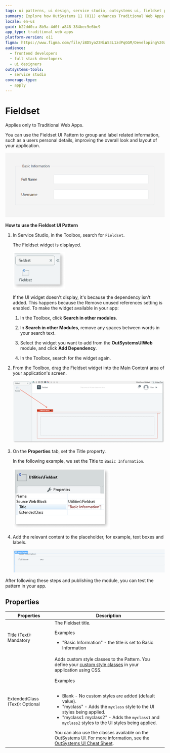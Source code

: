 ```yaml
---
tags: ui patterns, ui design, service studio, outsystems ui, fieldset pattern
summary: Explore how OutSystems 11 (O11) enhances Traditional Web Apps by utilizing the Fieldset UI Pattern for grouping related information.
locale: en-us
guid: b22dd0ca-8b9a-4d0f-a848-384bec9e6bc9
app_type: traditional web apps
platform-version: o11
figma: https://www.figma.com/file/iBD5yo23NiW53L1zdPqGGM/Developing%20an%20Application?node-id=245:97
audience:
  - frontend developers
  - full stack developers
  - ui designers
outsystems-tools:
  - service studio
coverage-type:
  - apply
---
```


# Fieldset

<div class="info" markdown="1">

Applies only to Traditional Web Apps.

</div>

You can use the Fieldset UI Pattern to group and label related information, such as a users personal details, improving the overall look and layout of your application.

![Screenshot of an example Fieldset UI Pattern grouping related user information in a Traditional Web App](images/fieldset-1-ss.png "Fieldset UI Pattern Example")

**How to use the Fieldset UI Pattern**

1. In Service Studio, in the Toolbox, search for `Fieldset`.

    The Fieldset widget is displayed.

    ![Image showing the Fieldset widget in the Service Studio toolbox for Traditional Web Apps](images/fieldset-6-ss.png "Fieldset Widget in Service Studio")

    If the UI widget doesn't display, it's because the dependency isn't added. This happens because the Remove unused references setting is enabled. To make the widget available in your app:

    1. In the Toolbox, click **Search in other modules**.

    1. In **Search in other Modules**, remove any spaces between words in your search text.
    
    1. Select the widget you want to add from the **OutSystemsUIWeb** module, and click **Add Dependency**. 
    
    1. In the Toolbox, search for the widget again.

1. From the Toolbox, drag the Fieldset widget into the Main Content area of your application's screen.

    ![Screenshot demonstrating how to drag the Fieldset widget into the main content area of a Traditional Web App](images/fieldset-7-ss.png "Dragging Fieldset Widget into Main Content Area")

1. On the **Properties** tab, set the Title property.

    In the following example, we set the Title to `Basic Information`.

    ![Example of setting the Title property to 'Basic Information' for the Fieldset widget in a Traditional Web App](images/fieldset-5-ss.png "Setting the Title Property of Fieldset")

1. Add the relevant content to the placeholder, for example, text boxes and labels.

    ![Image showing the addition of text boxes and labels to the placeholder of a Fieldset in a Traditional Web App](images/fieldset-8-ss.png "Adding Content to Fieldset Placeholder")

After following these steps and publishing the module, you can test the pattern in your app.

## Properties

| Properties                     | Description                                                                                                                                                                                                                                                                                                                                                                                                                                                                                                                                                                                                                        |
|--------------------------------|------------------------------------------------------------------------------------------------------------------------------------------------------------------------------------------------------------------------------------------------------------------------------------------------------------------------------------------------------------------------------------------------------------------------------------------------------------------------------------------------------------------------------------------------------------------------------------------------------------------------------------|
| Title (Text): Mandatory        | The Fieldset title.  <p>Examples <ul><li>"Basic Information" - the title is set to Basic Information</li></ul></p>                                                                                                                                                                                                                                                                                                                                                                                                                                                                                                                 |
| ExtendedClass (Text): Optional | Adds custom style classes to the Pattern. You define your [custom style classes](../../../look-feel/css.md) in your application using CSS.<br/><br/>Examples<br/><br/> <ul><li>Blank - No custom styles are added (default value).</li><li>"myclass" - Adds the ``myclass`` style to the UI styles being applied.</li><li>"myclass1 myclass2" - Adds the ``myclass1`` and ``myclass2`` styles to the UI styles being applied.</li></ul>You can also use the classes available on the OutSystems UI. For more information, see the [OutSystems UI Cheat Sheet](https://outsystemsui.outsystems.com/OutSystemsUIWebsite/CheatSheet). |
